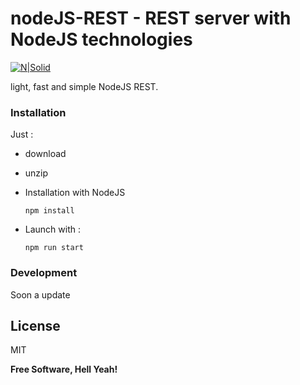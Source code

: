 # nodeJS-REST - REST server with NodeJS technologies

[![N|Solid](https://raw.githubusercontent.com/ethsam/ManioK/master/assets/img/created-by-ethsam.png)](https://www.linkedin.com/in/developpeur-web-mobile/)

light, fast and simple NodeJS REST.

### Installation

Just :
- download

- unzip

- Installation with NodeJS
    ```NodeJS
    npm install
    ```

- Launch with :
    ```NodeJS
    npm run start
    ```

### Development

Soon a update


License
----

MIT


**Free Software, Hell Yeah!**

   [linkedin]: <https://www.linkedin.com/in/developpeur-web-mobile/>
   [git-repo-url]: <https://github.com/ethsam>
